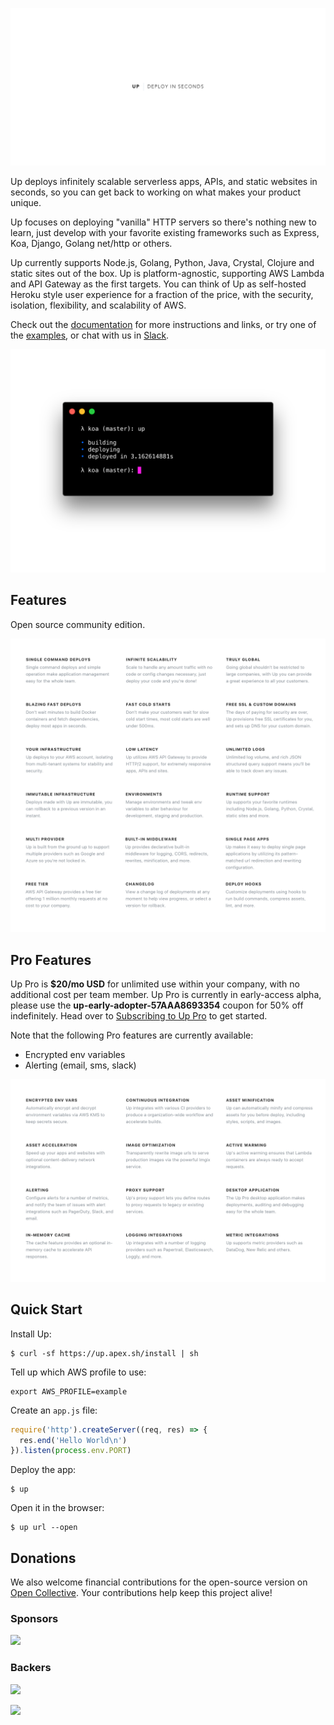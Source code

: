![](assets/title.png)

Up deploys infinitely scalable serverless apps, APIs, and static websites in seconds, so you can get back to working on what makes your product unique.

Up focuses on deploying "vanilla" HTTP servers so there's nothing new to learn, just develop with your favorite existing frameworks such as Express, Koa, Django, Golang net/http or others.

Up currently supports Node.js, Golang, Python, Java, Crystal, Clojure and static sites out of the box. Up is platform-agnostic, supporting AWS Lambda and API Gateway as the first targets. You can think of Up as self-hosted Heroku style user experience for a fraction of the price, with the security, isolation, flexibility, and scalability of AWS.

Check out the [documentation](https://up.docs.apex.sh/) for more instructions and links, or try one of the [examples](https://github.com/apex/up-examples), or chat with us in [Slack](https://chat.apex.sh/).

![](assets/screen.png)

## Features

Open source community edition.

![Open source edition features](assets/features-community.png)

## Pro Features

Up Pro is **$20/mo USD** for unlimited use within your company, with no additional cost per team member. Up Pro is currently in early-access alpha, please use the **up-early-adopter-57AAA8693354** coupon for 50% off indefinitely. Head over to [Subscribing to Up Pro](https://up.docs.apex.sh/#guides.subscribing_to_up_pro) to get started.

Note that the following Pro features are currently available:

 - Encrypted env variables
 - Alerting (email, sms, slack)

![Pro edition features](assets/features-pro.png)

## Quick Start

Install Up:

```
$ curl -sf https://up.apex.sh/install | sh
```

Tell up which AWS profile to use:

```
export AWS_PROFILE=example
```

Create an `app.js` file:

```js
require('http').createServer((req, res) => {
  res.end('Hello World\n')
}).listen(process.env.PORT)
```

Deploy the app:

```
$ up
```

Open it in the browser:

```
$ up url --open
```

## Donations

We also welcome financial contributions for the open-source version on [Open Collective](https://opencollective.com/apex-up). Your contributions help keep this project alive!

### Sponsors

<a href="https://opencollective.com/apex-up#backers" target="_blank"><img src="https://opencollective.com/apex-up/tiers/sponsors.svg?avatarHeight=36&width=600" /></a>

### Backers

<a href="https://opencollective.com/apex-up#backers" target="_blank"><img src="https://opencollective.com/apex-up/tiers/backers.svg?avatarHeight=36&width=600" /></a>


<a href="https://apex.sh"><img src="http://tjholowaychuk.com:6000/svg/sponsor"></a>
